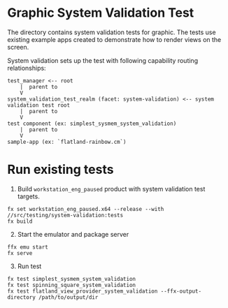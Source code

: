 # Graphic System Validation Test

The directory contains system validation tests for graphic. The tests use existing example apps created to demonstrate how to render views on the screen.

System validation sets up the test with following capability routing relationships:

```
test_manager <-- root
    |  parent to
    V
system_validation_test_realm (facet: system-validation) <-- system validation test root
    |  parent to
    V
test component (ex: simplest_sysmem_system_validation)
    |  parent to
    V
sample-app (ex: `flatland-rainbow.cm`)
```

# Run existing tests

1. Build `workstation_eng_paused` product with system validation test targets.

```
fx set workstation_eng_paused.x64 --release --with //src/testing/system-validation:tests
fx build
```

2. Start the emulator and package server

```
ffx emu start
fx serve
```

3. Run test

```
fx test simplest_sysmem_system_validation
fx test spinning_square_system_validation
fx test flatland_view_provider_system_validation --ffx-output-directory /path/to/output/dir
```
